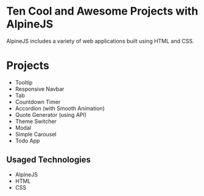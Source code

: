 
# Ten Cool and Awesome Projects with AlpineJS

AlpineJS includes a variety of web applications built using HTML and CSS.

# Projects

* Tooltip
* Responsive Navbar
* Tab
* Countdown Timer
* Accordion (with Smooth Animation)
* Quote Generator (using API)
* Theme Switcher
* Modal
* Simple Carousel
* Todo App

## Usaged Technologies

* AlpineJS
* HTML
* CSS